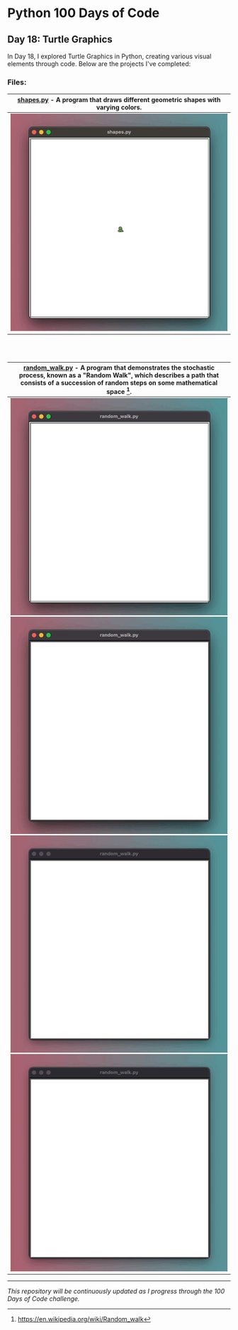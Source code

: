 # Python 100 Days of Code


## Day 18: Turtle Graphics

In Day 18, I explored Turtle Graphics in Python, creating various visual elements through code. Below are the projects
I've completed:

### Files:

| **[shapes.py](src/shapes.py)** - A program that draws different geometric shapes with varying colors. |
|:-----------------------------------------------------------------------------------------------------:|
|                                 ![Shapes Demo](img/shapes.py_01.gif)                                  |

<br />
<br />

| **[random_walk.py](src/random_walk.py)** - A program that demonstrates the stochastic process, known as a "Random Walk", which describes a path that consists of a succession of random steps on some mathematical space [^1]. |
|:------------------------------------------------------------------------------------------------------------------------------------------------------------------------------------------------------------------------------:|
|                          ![Random Walk 1](img/random_walk.py_01.gif)![Random Walk 2](img/random_walk.py_02.gif)![Random Walk 3](img/random_walk.py_03.gif)![Random Walk 4](img/random_walk.py_04.gif)                          |

---

[^1]: https://en.wikipedia.org/wiki/Random_walk

*This repository will be continuously updated as I progress through the 100 Days of Code challenge.*
